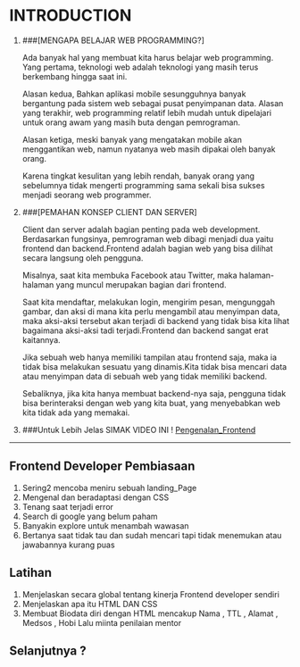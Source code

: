 # INTRODUCTION
1. ###[MENGAPA BELAJAR WEB PROGRAMMING?]
    
    Ada banyak hal yang membuat kita harus belajar web programming. Yang pertama, teknologi web adalah teknologi yang masih terus berkembang hingga saat ini.

    Alasan kedua, Bahkan aplikasi mobile sesungguhnya banyak bergantung pada sistem web sebagai pusat penyimpanan data. Alasan yang terakhir, web programming relatif lebih mudah untuk dipelajari untuk orang awam yang masih buta dengan pemrograman.

    Alasan ketiga, meski banyak yang mengatakan mobile akan menggantikan web, namun nyatanya web masih dipakai oleh banyak orang. 
    
    Karena tingkat kesulitan yang lebih rendah, banyak orang yang sebelumnya tidak mengerti programming sama sekali bisa sukses menjadi seorang web programmer.

2.  ###[PEMAHAN KONSEP CLIENT DAN SERVER]

    Client dan server adalah bagian penting pada web development. Berdasarkan fungsinya, pemrograman web dibagi menjadi dua yaitu frontend dan backend.Frontend adalah bagian web yang bisa dilihat secara langsung oleh pengguna. 

    Misalnya, saat kita membuka Facebook atau Twitter, maka halaman-halaman yang muncul merupakan bagian dari frontend.

    Saat kita mendaftar, melakukan login, mengirim pesan, mengunggah gambar, dan aksi di mana kita perlu mengambil atau menyimpan data, maka aksi-aksi tersebut akan terjadi di backend yang tidak bisa kita lihat bagaimana aksi-aksi tadi terjadi.Frontend dan backend sangat erat kaitannya.

    Jika sebuah web hanya memiliki tampilan atau frontend saja, maka ia tidak bisa melakukan sesuatu yang dinamis.Kita tidak bisa mencari data atau menyimpan data di sebuah web yang tidak memiliki backend. 
    
    Sebaliknya, jika kita hanya membuat backend-nya saja, pengguna tidak bisa berinteraksi dengan web yang kita buat, yang menyebabkan web kita tidak ada yang memakai.

3. ###Untuk Lebih Jelas SIMAK VIDEO INI !
 [Pengenalan_Frontend](https://youtu.be/SuVMobAoToc)

____________________________________________________________________________________________________

## Frontend Developer Pembiasaan
1. Sering2 mencoba meniru sebuah landing_Page 
2. Mengenal dan beradaptasi dengan CSS
3. Tenang saat terjadi error
4. Search di google yang belum paham
5. Banyakin explore untuk menambah wawasan
6. Bertanya saat tidak tau dan sudah mencari tapi tidak menemukan atau jawabannya kurang puas

## Latihan
1. Menjelaskan secara global tentang kinerja Frontend developer sendiri
2. Menjelaskan apa itu HTML DAN CSS
3. Membuat Biodata diri dengan HTML mencakup Nama , TTL , Alamat , Medsos , Hobi Lalu miinta penilaian mentor 

## Selanjutnya ?
